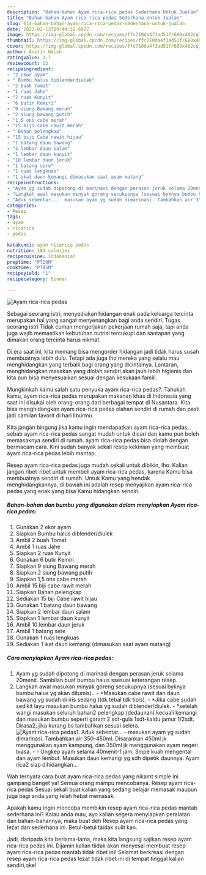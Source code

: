 ```yaml
---
description: "Bahan-bahan Ayam rica-rica pedas Sederhana Untuk Jualan"
title: "Bahan-bahan Ayam rica-rica pedas Sederhana Untuk Jualan"
slug: 614-bahan-bahan-ayam-rica-rica-pedas-sederhana-untuk-jualan
date: 2021-02-13T09:44:32.692Z
image: https://img-global.cpcdn.com/recipes/ffc710da4f3ad51f/680x482cq70/ayam-rica-rica-pedas-foto-resep-utama.jpg
thumbnail: https://img-global.cpcdn.com/recipes/ffc710da4f3ad51f/680x482cq70/ayam-rica-rica-pedas-foto-resep-utama.jpg
cover: https://img-global.cpcdn.com/recipes/ffc710da4f3ad51f/680x482cq70/ayam-rica-rica-pedas-foto-resep-utama.jpg
author: Austin Walsh
ratingvalue: 3.7
reviewcount: 12
recipeingredient:
- "2 ekor ayam"
- " Bumbu halus diblenderdiulek"
- "2 buah Tomat"
- "1 ruas Jahe"
- "2 ruas Kunyit"
- "6 butir Kemiri"
- "9 siung Bawang merah"
- "2 siung bawang putih"
- "1,5 ons cabe merah"
- "15 biji cabe rawit merah"
- " Bahan pelengkap"
- "15 biji Cabe rawit hijau"
- "1 batang daun bawang"
- "2 lembar daun salam"
- "1 lembar daun kunyit"
- "10 lembar daun jeruk"
- "1 batang sere"
- "1 ruas lengkuas"
- "1 ikat daun kemangi dimasukan saat ayam matang"
recipeinstructions:
- "Ayam yg sudah dipotong di marinasi dengan perasan jeruk selama 20menit. Sambilan buat bumbu halus ssesuai keterangan resep."
- "Langkah awal masukan minyak goreng secukupnya (sesuai byknya bumbu halus yg akan ditumis).. *Masukan cabe rawit dan daun bawang yg sudah di iris sedang (tdk tebal tdk tipis).  *Jika cabe sudah sedikit layu masukan bumbu halus yg sudah diblender/diulek. *setelah wangi masukan seluruh bahan2 pelengkap (dedaunan) kecuali kemangi dan masukan bumbu seperti garam 2 sdt-gula 1sdt-kaldu jamur 1/2sdt. Dirasa2, jika kurang bs tambahkan sesuai selera."
- "Aduk sebentar...  masukan ayam yg sudah dimarinasi. Tambahkan air 350-450ml. Disarankan 450ml jk menggunakan ayam kampung, dan 350ml jk menggunakan ayam negeri biasa.   Ungkep ayam selama 40menit-1 jam. Smpe kuah mengental dan ayam lembut. Masukan daun kemangi yg sdh dipetik daunnya. Ayam rica2 siap dihidangkan..."
categories:
- Resep
tags:
- ayam
- ricarica
- pedas

katakunci: ayam ricarica pedas 
nutrition: 184 calories
recipecuisine: Indonesian
preptime: "PT29M"
cooktime: "PT45M"
recipeyield: "1"
recipecategory: Dinner

---
```



![Ayam rica-rica pedas](https://img-global.cpcdn.com/recipes/ffc710da4f3ad51f/680x482cq70/ayam-rica-rica-pedas-foto-resep-utama.jpg)

Sebagai seorang istri, menyediakan hidangan enak pada keluarga tercinta merupakan hal yang sangat menyenangkan bagi anda sendiri. Tugas seorang istri Tidak cuman mengerjakan pekerjaan rumah saja, tapi anda juga wajib memastikan kebutuhan nutrisi tercukupi dan santapan yang dimakan orang tercinta harus nikmat.

Di era  saat ini, kita memang bisa mengorder hidangan jadi tidak harus susah membuatnya lebih dulu. Tetapi ada juga lho mereka yang selalu mau menghidangkan yang terbaik bagi orang yang dicintainya. Lantaran, menghidangkan masakan yang diolah sendiri akan jauh lebih higienis dan kita pun bisa menyesuaikan sesuai dengan kesukaan famili. 



Mungkinkah kamu salah satu penyuka ayam rica-rica pedas?. Tahukah kamu, ayam rica-rica pedas merupakan makanan khas di Indonesia yang saat ini disukai oleh orang-orang dari berbagai tempat di Nusantara. Kita bisa menghidangkan ayam rica-rica pedas olahan sendiri di rumah dan pasti jadi camilan favorit di hari liburmu.

Kita jangan bingung jika kamu ingin mendapatkan ayam rica-rica pedas, sebab ayam rica-rica pedas sangat mudah untuk dicari dan kamu pun boleh memasaknya sendiri di rumah. ayam rica-rica pedas bisa diolah dengan bermacam cara. Kini sudah banyak sekali resep kekinian yang membuat ayam rica-rica pedas lebih mantap.

Resep ayam rica-rica pedas juga mudah sekali untuk dibikin, lho. Kalian jangan ribet-ribet untuk membeli ayam rica-rica pedas, karena Kamu bisa membuatnya sendiri di rumah. Untuk Kamu yang hendak menghidangkannya, di bawah ini adalah resep menyajikan ayam rica-rica pedas yang enak yang bisa Kamu hidangkan sendiri.

<!--inarticleads1-->

##### Bahan-bahan dan bumbu yang digunakan dalam menyiapkan Ayam rica-rica pedas:

1. Gunakan 2 ekor ayam
1. Siapkan  Bumbu halus diblender/diulek
1. Ambil 2 buah Tomat
1. Ambil 1 ruas Jahe
1. Siapkan 2 ruas Kunyit
1. Gunakan 6 butir Kemiri
1. Siapkan 9 siung Bawang merah
1. Siapkan 2 siung bawang putih
1. Siapkan 1,5 ons cabe merah
1. Ambil 15 biji cabe rawit merah
1. Siapkan  Bahan pelengkap
1. Sediakan 15 biji Cabe rawit hijau
1. Gunakan 1 batang daun bawang
1. Siapkan 2 lembar daun salam
1. Siapkan 1 lembar daun kunyit
1. Ambil 10 lembar daun jeruk
1. Ambil 1 batang sere
1. Gunakan 1 ruas lengkuas
1. Sediakan 1 ikat daun kemangi (dimasukan saat ayam matang)




<!--inarticleads2-->

##### Cara menyiapkan Ayam rica-rica pedas:

1. Ayam yg sudah dipotong di marinasi dengan perasan jeruk selama 20menit. Sambilan buat bumbu halus ssesuai keterangan resep.
1. Langkah awal masukan minyak goreng secukupnya (sesuai byknya bumbu halus yg akan ditumis).. - *Masukan cabe rawit dan daun bawang yg sudah di iris sedang (tdk tebal tdk tipis).  - *Jika cabe sudah sedikit layu masukan bumbu halus yg sudah diblender/diulek. - *setelah wangi masukan seluruh bahan2 pelengkap (dedaunan) kecuali kemangi dan masukan bumbu seperti garam 2 sdt-gula 1sdt-kaldu jamur 1/2sdt. Dirasa2, jika kurang bs tambahkan sesuai selera.
<img src="//assets-global.cpcdn.com/assets/icons/button_play-2c75c40dde080a61004c1f40b05d8f140eaff45d7e9e6481dc71c63d2e7c4909.png" alt="Ayam rica-rica pedas">1. Aduk sebentar...  - masukan ayam yg sudah dimarinasi. Tambahkan air 350-450ml. Disarankan 450ml jk menggunakan ayam kampung, dan 350ml jk menggunakan ayam negeri biasa.  -  - Ungkep ayam selama 40menit-1 jam. Smpe kuah mengental dan ayam lembut. Masukan daun kemangi yg sdh dipetik daunnya. Ayam rica2 siap dihidangkan...




Wah ternyata cara buat ayam rica-rica pedas yang nikamt simple ini gampang banget ya! Semua orang mampu mencobanya. Resep ayam rica-rica pedas Sesuai sekali buat kalian yang sedang belajar memasak maupun juga bagi anda yang telah hebat memasak.

Apakah kamu ingin mencoba membikin resep ayam rica-rica pedas mantab sederhana ini? Kalau anda mau, ayo kalian segera menyiapkan peralatan dan bahan-bahannya, maka buat deh Resep ayam rica-rica pedas yang lezat dan sederhana ini. Betul-betul taidak sulit kan. 

Jadi, daripada kita berlama-lama, maka kita langsung sajikan resep ayam rica-rica pedas ini. Dijamin kalian tiidak akan menyesal membuat resep ayam rica-rica pedas mantab tidak ribet ini! Selamat berkreasi dengan resep ayam rica-rica pedas lezat tidak ribet ini di tempat tinggal kalian sendiri,oke!.

